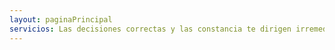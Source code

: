 ```yaml
---
layout: paginaPrincipal
servicios: Las decisiones correctas y las constancia te dirigen irremediablemente hacia el éxito.<br>SoccerIntAgents te acompaña durante todas las etapas de tu carrera deportiva potenciando tu talento.
---
```

